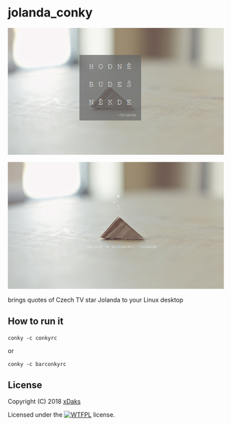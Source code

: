 # jolanda_conky

![Conky Preview1](https://github.com/codepage/jolanda_conky/blob/master/preview1.png)

![Conky Preview2](https://github.com/codepage/jolanda_conky/blob/master/preview2.png)

brings quotes of Czech TV star Jolanda to your Linux desktop

## How to run it

```
conky -c conkyrc
```

or 

```
conky -c barconkyrc
```

## License

Copyright (C) 2018 [xDaks](http://xdaks.deviantart.com)

Licensed under the [![WTFPL](http://www.wtfpl.net/wp-content/uploads/2012/12/wtfpl-badge-2.png)](http://www.wtfpl.net) license.
